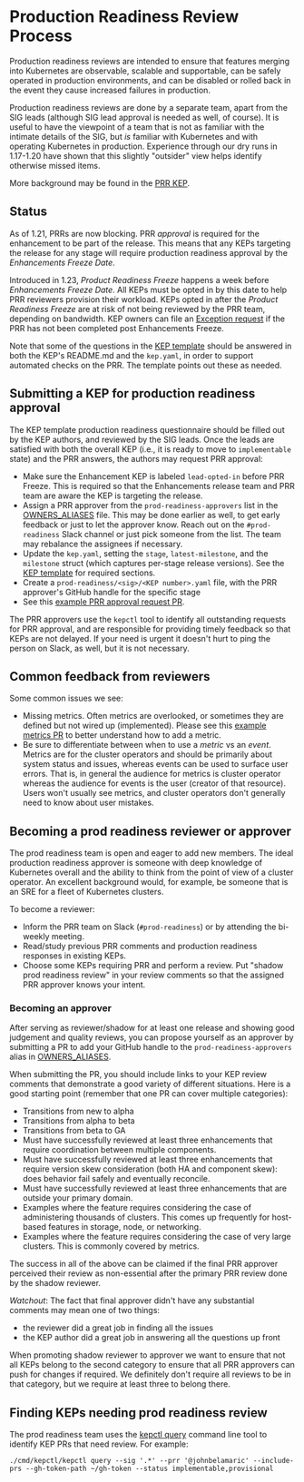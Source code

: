 # Production Readiness Review Process

Production readiness reviews are intended to ensure that features merging into
Kubernetes are observable, scalable and supportable, can be safely operated in
production environments, and can be disabled or rolled back in the event they
cause increased failures in production.

Production readiness reviews are done by a separate team, apart from the SIG
leads (although SIG lead approval is needed as well, of course). It is useful to
have the viewpoint of a team that is not as familiar with the intimate details
of the SIG, but *is* familiar with Kubernetes and with operating Kubernetes in
production. Experience through our dry runs in 1.17-1.20 have shown that
this slightly "outsider" view helps identify otherwise missed items.

More background may be found in the [PRR KEP].

## Status

As of 1.21, PRRs are now blocking. PRR _approval_ is required for the enhancement
to be part of the release. This means that any KEPs targeting the release for any
stage will require production readiness approval by the *Enhancements Freeze Date*.

Introduced in 1.23, *Product Readiness Freeze* happens a week before *Enhancements 
Freeze Date*. All KEPs must be opted in by this date to help PRR reviewers provision 
their workload. KEPs opted in after the *Product Readiness Freeze* are at risk of not 
being reviewed by the PRR team, depending on bandwidth. KEP owners can file an 
[Exception request](https://github.com/kubernetes/sig-release/blob/master/releases/EXCEPTIONS.md) if the PRR has not been completed post Enhancements Freeze.

Note that some of the questions in the [KEP template] should be answered in both
the KEP's README.md and the `kep.yaml`, in order to support automated checks on
the PRR. The template points out these as needed.

## Submitting a KEP for production readiness approval

The KEP template production readiness questionnaire should be filled out by the
KEP authors, and reviewed by the SIG leads. Once the leads are satisfied with
both the overall KEP (i.e., it is ready to move to `implementable` state) and
the PRR answers, the authors may request PRR approval:

* Make sure the Enhancement KEP is labeled `lead-opted-in` before PRR Freeze. This is required so that the Enhancements 
  release team and PRR team are aware the KEP is targeting the release.
* Assign a PRR approver from the `prod-readiness-approvers` list in the
  [OWNERS_ALIASES] file. This may be done earlier as well, to get early feedback
  or just to let the approver know. Reach out on the `#prod-readiness` Slack
  channel or just pick someone from the list. The team may rebalance the
  assignees if necessary.
* Update the `kep.yaml`, setting the `stage`, `latest-milestone`, and the
  `milestone` struct (which captures per-stage release versions). See the 
  [KEP template](https://github.com/kubernetes/enhancements/tree/master/keps/NNNN-kep-template)
  for required sections.
* Create a `prod-readiness/<sig>/<KEP number>.yaml` file, with the PRR
  approver's GitHub handle for the specific stage
* See this [example PRR approval request PR].

The PRR approvers use the `kepctl` tool to identify
all outstanding requests for PRR approval, and are responsible for providing
timely feedback so that KEPs are not delayed. If your need is urgent it doesn't
hurt to ping the person on Slack, as well, but it is not necessary.

## Common feedback from reviewers

Some common issues we see:
* Missing metrics. Often metrics are overlooked, or sometimes they are defined
  but not wired up (implemented). Please see this [example metrics PR] to better
  understand how to add a metric.
* Be sure to differentiate between when to use a *metric* vs an *event*. Metrics
  are for the cluster operators and should be primarily about system status and issues,
  whereas events can be used to surface user errors. That is, in general the audience
  for metrics is cluster operator whereas the audience for events is the user (creator
  of that resource). Users won't usually see metrics, and cluster operators
  don't generally need to know about user mistakes.

## Becoming a prod readiness reviewer or approver

The prod readiness team is open and eager to add new members. The ideal
production readiness approver is someone with deep knowledge of Kubernetes overall
and the ability to think from the point of view of a cluster operator. An
excellent background would, for example, be someone that is an SRE for a fleet
of Kubernetes clusters.

To become a reviewer:
 * Inform the PRR team on Slack (`#prod-readiness`) or by attending the
   bi-weekly meeting.
 * Read/study previous PRR comments and production readiness responses in existing KEPs.
 * Choose some KEPs requiring PRR and perform a review. Put "shadow prod readiness review"
   in your review comments so that the assigned PRR approver knows your intent.

### Becoming an approver

After serving as reviewer/shadow for at least one release and showing good judgement and quality reviews,
you can propose yourself as an approver by submitting a PR to add your GitHub
handle to the `prod-readiness-approvers` alias in [OWNERS_ALIASES].

When submitting the PR, you should include links to your KEP review comments that demonstrate a good variety
of different situations.
Here is a good starting point (remember that one PR can cover multiple categories):

* Transitions from new to alpha
* Transitions from alpha to beta
* Transitions from beta to GA
* Must have successfully reviewed at least three enhancements that require coordination between multiple components.
* Must have successfully reviewed at least three enhancements that require version skew consideration (both HA and component skew):
  does behavior fail safely and eventually reconcile.
* Must have successfully reviewed at least three enhancements that are outside your primary domain.
* Examples where the feature requires considering the case of administering thousands of clusters.
  This comes up frequently for host-based features in storage, node, or networking.
* Examples where the feature requires considering the case of very large clusters.  This is commonly covered by metrics.

The success in all of the above can be claimed if the final PRR approver perceived their review
as non-essential after the primary PRR review done by the shadow reviewer.

*Watchout*: The fact that final approver didn't have any substantial comments may mean one of two things:

* the reviewer did a great job in finding all the issues
* the KEP author did a great job in answering all the questions up front

When promoting shadow reviewer to approver we want to ensure that not all KEPs belong to the second
category to ensure that all PRR approvers can push for changes if required. We definitely don't
require all reviews to be in that category, but we require at least three to belong there.

## Finding KEPs needing prod readiness review

The prod readiness team uses the [kepctl query] command line tool to identify KEP PRs
that need review. For example:

`./cmd/kepctl/kepctl query --sig '.*' --prr '@johnbelamaric' --include-prs
--gh-token-path ~/gh-token --status implementable,provisional`

[PRR KEP]: https://git.k8s.io/enhancements/keps/sig-architecture/1194-prod-readiness
[KEP template]: https://git.k8s.io/enhancements/keps/NNNN-kep-template
[OWNERS_ALIASES]: https://git.k8s.io/enhancements/OWNERS_ALIASES
[example PRR approval request PR]: https://github.com/kubernetes/enhancements/pull/2179/files
[example metrics PR]: https://github.com/kubernetes/kubernetes/pull/97814
[kepctl query]: https://git.k8s.io/enhancements/cmd/kepctl
